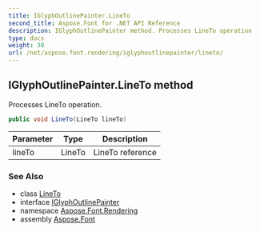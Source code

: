 ```yaml
---
title: IGlyphOutlinePainter.LineTo
second_title: Aspose.Font for .NET API Reference
description: IGlyphOutlinePainter method. Processes LineTo operation
type: docs
weight: 30
url: /net/aspose.font.rendering/iglyphoutlinepainter/lineto/
---
```

## IGlyphOutlinePainter.LineTo method

Processes LineTo operation.

```csharp
public void LineTo(LineTo lineTo)
```

| Parameter | Type | Description |
| --- | --- | --- |
| lineTo | LineTo | LineTo reference |

### See Also

* class [LineTo](../../../aspose.font.renderingpath/lineto/)
* interface [IGlyphOutlinePainter](../)
* namespace [Aspose.Font.Rendering](../../../aspose.font.rendering/)
* assembly [Aspose.Font](../../../)


